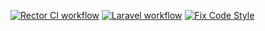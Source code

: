 [![Rector CI workflow](https://github.com/jonasvanderhaegen/laravel-test/actions/workflows/rector.yml/badge.svg?branch=main)](https://github.com/jonasvanderhaegen/laravel-test/actions/workflows/rector.yml)
[![Laravel workflow](https://github.com/jonasvanderhaegen/laravel-test/actions/workflows/laravel.yml/badge.svg?branch=main)](https://github.com/jonasvanderhaegen/laravel-test/actions/workflows/laravel.yml)
[![Fix Code Style](https://github.com/jonasvanderhaegen/laravel-test/actions/workflows/lint.yml/badge.svg?branch=main)](https://github.com/jonasvanderhaegen/laravel-test/actions/workflows/lint.yml)
